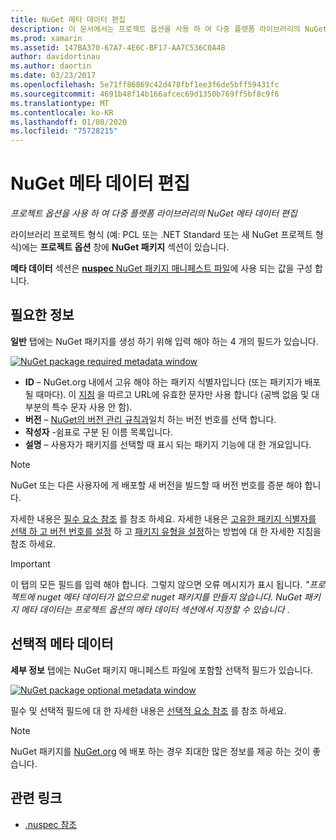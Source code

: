```yaml
---
title: NuGet 메타 데이터 편집
description: 이 문서에서는 프로젝트 옵션을 사용 하 여 다중 플랫폼 라이브러리의 NuGet 메타 데이터를 편집 하는 방법을 설명 합니다. 필수 및 선택적 메타 데이터 모두에 대해 설명 합니다.
ms.prod: xamarin
ms.assetid: 147BA370-67A7-4E6C-BF17-AA7C536C0A48
author: davidortinau
ms.author: daortin
ms.date: 03/23/2017
ms.openlocfilehash: 5e71ff86869c42d478fbf1ee3f6de5bff59431fc
ms.sourcegitcommit: 4691b48f14b166afcec69d1350b769ff5bf8c9f6
ms.translationtype: MT
ms.contentlocale: ko-KR
ms.lasthandoff: 01/08/2020
ms.locfileid: "75728215"
---
```

# <a name="editing-nuget-metadata"></a>NuGet 메타 데이터 편집

_프로젝트 옵션을 사용 하 여 다중 플랫폼 라이브러리의 NuGet 메타 데이터 편집_

라이브러리 프로젝트 형식 (예: PCL 또는 .NET Standard 또는 새 NuGet 프로젝트 형식)에는 **프로젝트 옵션** 창에 **NuGet 패키지** 섹션이 있습니다.

**메타 데이터** 섹션은 [ **nuspec** NuGet 패키지 매니페스트 파일](https://docs.microsoft.com/nuget/create-packages/creating-a-package#the-role-and-structure-of-the-nuspec-file)에 사용 되는 값을 구성 합니다.

## <a name="required-information"></a>필요한 정보

**일반** 탭에는 NuGet 패키지를 생성 하기 위해 입력 해야 하는 4 개의 필드가 있습니다.

[![](metadata-images/metadata-general-sml.png "NuGet package required metadata window")](metadata-images/metadata-general.png#lightbox)

- **ID** – NuGet.org 내에서 고유 해야 하는 패키지 식별자입니다 (또는 패키지가 배포 될 때마다). 이 [지침](https://docs.microsoft.com/nuget/create-packages/creating-a-package#choosing-a-unique-package-identifier-and-setting-the-version-number) 을 따르고 URL에 유효한 문자만 사용 합니다 (공백 없음 및 대부분의 특수 문자 사용 안 함).
- **버전** – [NuGet의 버전 관리 규칙과](https://docs.microsoft.com/nuget/create-packages/dependency-versions)일치 하는 버전 번호를 선택 합니다.
- **작성자** -쉼표로 구분 된 이름 목록입니다.
- **설명** – 사용자가 패키지를 선택할 때 표시 되는 패키지 기능에 대 한 개요입니다.

> [!NOTE]
> NuGet 또는 다른 사용자에 게 배포할 새 버전을 빌드할 때 버전 번호를 증분 해야 합니다.

자세한 내용은 [필수 요소 참조](https://docs.microsoft.com/nuget/schema/nuspec#required-metadata-elements) 를 참조 하세요. 자세한 내용은 [고유한 패키지 식별자를 선택 하 고 버전 번호를 설정](https://docs.microsoft.com/nuget/create-packages/creating-a-package#choosing-a-unique-package-identifier-and-setting-the-version-number) 하 고 [패키지 유형을 설정](https://docs.microsoft.com/nuget/create-packages/creating-a-package#setting-a-package-type)하는 방법에 대 한 자세한 지침을 참조 하세요.

> [!IMPORTANT]
> 이 탭의 모든 필드를 입력 해야 합니다. 그렇지 않으면 오류 메시지가 표시 됩니다. _"프로젝트에 nuget 메타 데이터가 없으므로 nuget 패키지를 만들지 않습니다. NuGet 패키지 메타 데이터는 프로젝트 옵션의 메타 데이터 섹션에서 지정할 수 있습니다_ .

## <a name="optional-metadata"></a>선택적 메타 데이터

**세부 정보** 탭에는 NuGet 패키지 매니페스트 파일에 포함할 선택적 필드가 있습니다.

[![](metadata-images/metadata-detail-sml.png "NuGet package optional metadata window")](metadata-images/metadata-detail.png#lightbox)

필수 및 선택적 필드에 대 한 자세한 내용은 [선택적 요소 참조](https://docs.microsoft.com/nuget/schema/nuspec#optional-metadata-elements) 를 참조 하세요.

> [!NOTE]
> NuGet 패키지를 [NuGet.org](https://www.nuget.org) 에 배포 하는 경우 최대한 많은 정보를 제공 하는 것이 좋습니다.

## <a name="related-links"></a>관련 링크

- [.nuspec 참조](https://docs.microsoft.com/nuget/schema/nuspec#general-form-and-schema)
